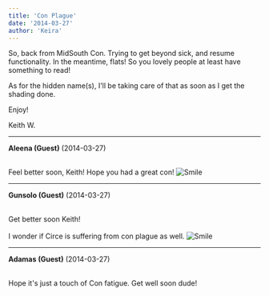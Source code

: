 ```yaml
---
title: 'Con Plague'
date: '2014-03-27'
author: 'Keira'
---
```


<p>So, back from MidSouth Con. Trying to get beyond sick, and resume functionality. In the meantime, flats! So you lovely people at least have something to read!</p><p>As for the hidden name(s), I'll be taking care of that as soon as I get the shading done.</p><p>Enjoy!</p><p>Keith W.</p>

---
**Aleena (Guest)** (2014-03-27)

<br> Feel better soon, Keith! Hope you had a great con! <img src="//smilies/smile.gif" alt="Smile" border="0">

---
**Gunsolo (Guest)** (2014-03-27)

<br> Get better soon Keith!<br><br>I wonder if Circe is suffering from con plague as well. <img src="//smilies/smile.gif" alt="Smile" border="0"><br>

---
**Adamas (Guest)** (2014-03-27)

<br> Hope it's just a touch of Con fatigue. Get well soon dude!<br>

